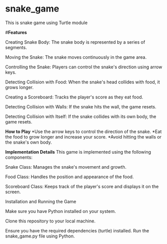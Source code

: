 # snake_game

This is snake game using Turtle module 

#**Features**


Creating Snake Body: The snake body is represented by a series of segments.

Moving the Snake: The snake moves continuously in the game area.

Controlling the Snake: Players can control the snake's direction using arrow keys.

Detecting Collision with Food: When the snake's head collides with food, it grows longer.

Creating a Scoreboard: Tracks the player's score as they eat food.

Detecting Collision with Walls: If the snake hits the wall, the game resets.

Detecting Collision with Itself: If the snake collides with its own body, the game resets.

**How to Play**
*Use the arrow keys to control the direction of the snake. 
*Eat the food to grow longer and increase your score.
*Avoid hitting the walls or the snake's own body.


**Implementation Details**
This game is implemented using the following components:

Snake Class: Manages the snake's movement and growth.

Food Class: Handles the position and appearance of the food.

Scoreboard Class: Keeps track of the player's score and displays it on the screen.

Installation and Running the Game

Make sure you have Python installed on your system.

Clone this repository to your local machine.

Ensure you have the required dependencies (turtle) installed.
Run the snake_game.py file using Python.


